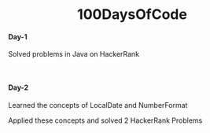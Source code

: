 <h1 align="center">100DaysOfCode</h1>

<h4>Day-1</h4>
<p>Solved problems in Java on HackerRank</p>
<br>
<h4>Day-2</h4>
<p>Learned the concepts of LocalDate and NumberFormat </p>
<p>Applied these concepts and solved 2 HackerRank Problems</p>
